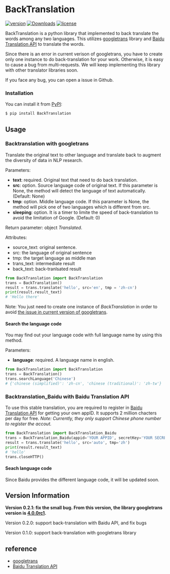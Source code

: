 # BackTranslation
[![version](https://img.shields.io/badge/version-0.1-blue)](https://pypi.org/project/BackTranslation/#description)
[![Downloads](https://pepy.tech/badge/backtranslation)](https://pepy.tech/project/backtranslation)
[![license](https://img.shields.io/badge/license-MIT-green)](https://github.com/hhhwwwuuu/BackTranslation/blob/main/LICENSE)

BackTranslation is a python library that implemented to back translate the words among any two languages. This utilizes [googletrans](https://py-googletrans.readthedocs.io/en/latest/) library and [Baidu Translation API](http://api.fanyi.baidu.com/) to translate the words.

Since there is an error in current verison of googletrans, you have to create only one instance to do back-translation for your work. Otherwise, it is easy to cause a bug from multi-requests. We will keep implementing this library with other translator libraries soon.

If you face any bug, you can open a issue in Github.

### Installation
You can install it from [PyPI](https://pypi.org/project/BackTranslation/#description):

```bash
$ pip install BackTranslation
```


## Usage
### Backtranslation with googletrans
Translate the original text to other language and translate back to augment the diversity of data in NLP research.

Parameters:
* **text**: required. Original text that need to do back translation.
* **src**: option. Source language code of original text. If this parameter is None, the method will detect the language of text automatically. (Default: None)
* **tmp**: option. Middle language code. If this parameter is None, the method will pick one of two languages which is different from src.
* **sleeping**: option. It is a timer to limite the speed of back-translation to avoid the limitation of Google.  (Default: 0)

Return parameter: object _Translated_.

Attributes:
* source_text: original sentence.
* src: the language of original sentence
* tmp: the target language as middle man
* trans_text: intermediate result
* back_text: back-tranlsated result

```python
from BackTranslation import BackTranslation
trans = BackTranslation()
result = trans.translate('hello', src='en', tmp = 'zh-cn')
print(result.result_text)
# 'Hello there'
```


Note: You just need to create one instance of _BackTranslation_ in order to avoid [the issue in current version of googletrans](https://github.com/ssut/py-googletrans/issues/234#issuecomment-726067552). 

#### Search the language code
You may find out your language code with full language name by using this method.

Parameters:
* **language**: required. A language name in english.

```python
from BackTranslation import BackTranslation
trans = BackTranslation()
trans.searchLanguage('Chinese')
# {'chinese (simplified)': 'zh-cn', 'chinese (traditional)': 'zh-tw'}
```
### Backtranslation_Baidu with Baidu Translation API
To use this stable translation, you are required to register in [Baidu Translation API]((http://api.fanyi.baidu.com/)) for getting your own appID.
It supports 2 million chacters per day for free.
_Note: Currently, they only support Chinese phone number to register the accout._
````python
from BackTranslation import BackTranslation_Baidu
trans = BackTranslation_Baidu(appid='YOUR APPID', secretKey='YOUR SECRETKEY')
result = trans.translate('hello', src='auto', tmp='zh')
print(result.result_text)
# 'hello'
trans.closeHTTP()
```` 
#### Seach language code
Since Baidu provides the different language code, it will be updated soon.


## Version Information
**Version 0.2.1: fix the small bug. From this version, the library googletrans version is [4.0.0rc1](https://pypi.org/project/googletrans/4.0.0rc1/).**

Version 0.2.0: support back-translation with Baidu API, and fix bugs

Version 0.1.0: support back-translation with googletrans library

## reference
- [googletrans](https://py-googletrans.readthedocs.io/en/latest/)
- [Baidu Translation API](http://api.fanyi.baidu.com/)